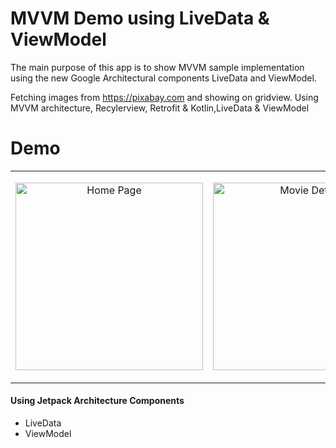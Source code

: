 # MVVM Demo using LiveData & ViewModel
 
The main purpose of this app is to show MVVM sample implementation using the new Google Architectural components LiveData and ViewModel.

Fetching images from https://pixabay.com and showing on gridview. Using MVVM architecture, Recylerview, Retrofit & Kotlin,LiveData & ViewModel

# Demo

<table>
  <td>
    <p align="center">
  <img src="https://user-images.githubusercontent.com/10658016/65840821-f0daf300-e33a-11e9-8893-e4f2adbb6c5a.png?raw=true" alt="Home Page" width="300"/>
</p>
</td>
<td>
    <p align="center">
  <img src="https://user-images.githubusercontent.com/10658016/65840822-f20c2000-e33a-11e9-9e6c-edf14672f1da.png?raw=true" alt="Movie Details" width="300"/>
    </p>
  </td>

</table>

#### Using Jetpack Architecture Components
* LiveData
* ViewModel


